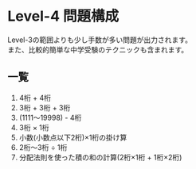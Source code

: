 # Level-4 問題構成

Level-3の範囲よりも少し手数が多い問題が出力されます。  
また、比較的簡単な中学受験のテクニックも含まれます。

## 一覧

1. 4桁 + 4桁
2. 3桁 + 3桁 + 3桁
2. (1111〜19998) - 4桁
3. 3桁 × 1桁
6. 小数(小数点以下2桁)×1桁の掛け算
7. 2桁〜3桁 ÷ 1桁
8. 分配法則を使った積の和の計算(2桁×1桁 + 1桁×2桁)

